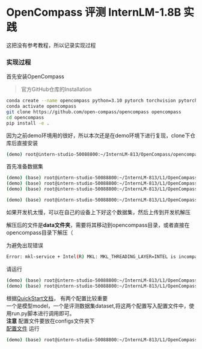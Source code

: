 # OpenCompass 评测 InternLM-1.8B 实践
这把没有参考教程，所以记录实现过程  
### 实现过程

首先安装OpenCompass
> 官方GitHub仓库的Installation
```bash
conda create --name opencompass python=3.10 pytorch torchvision pytorch-cuda -c nvidia -c pytorch -y
conda activate opencompass
git clone https://github.com/open-compass/opencompass opencompass
cd opencompass
pip install -e .
```

因为之前demo环境用的很好，所以本次还是在demo环境下进行复现，clone下仓库后直接安装 
```bash
(demo) root@intern-studio-50088800:~/InternLM-813/OpenCompass/opencompass pip install -e .
```

首先准备数据集  
```bash
(demo) (base) root@intern-studio-50088800:~/InternLM-813/L1/OpenCompass/opencompass# mkdir data
(demo) (base) root@intern-studio-50088800:~/InternLM-813/L1/OpenCompass/opencompass# cd data
(demo) (base) root@intern-studio-50088800:~/InternLM-813/L1/OpenCompass/opencompass/data# wget https://github.com/open-compass/opencompass/releases/download/0.2.2.rc1/OpenCompassData-core-20240207.zip

(demo) (base) root@intern-studio-50088800:~/InternLM-813/L1/OpenCompass/opencompass/data# unzip OpenCompassData-core-20240207.zip 
```
如果开发机太慢，可以在自己的设备上下好这个数据集，然后上传到开发机解压

解压后的文件是**data文件夹**，需要将其移动到opencompass目录，或者直接在opencompass目录下解压（     

为避免出现错误
```bash
Error: mkl-service + Intel(R) MKL: MKL_THREADING_LAYER=INTEL is incompatible with libgomp.so.1 library.
```
请运行  
```bash
(demo) (base) root@intern-studio-50088800:~/InternLM-813/L1/OpenCompass/opencompass# export MKL_THREADING_LAYER=GNU
(demo) (base) root@intern-studio-50088800:~/InternLM-813/L1/OpenCompass/opencompass# export MKL_SERVICE_FORCE_INTEL=1
```

根据[QuickStart文档](https://opencompass.readthedocs.io/zh-cn/latest/get_started/quick_start.html)，
有两个配置比较重要  
一个是模型model，一个是评测数据集dataset,将这两个配置写入配置文件中，使用run.py脚本进行调用即可。  
**注意** 配置文件要放在configs文件夹下   
[配置文件](./intern_1_8_mmlu.py)
运行
```bash
(demo) (base) root@intern-studio-50088800:~/InternLM-813/L1/OpenCompass/opencompass# python run.py configs/eval_intern_1_8_mmlu.py 
```
